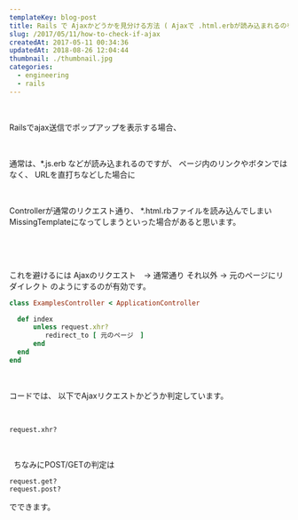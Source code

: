 ```yaml
---
templateKey: blog-post
title: Rails で Ajaxかどうかを見分ける方法 ( Ajaxで .html.erbが読み込まれるのを防ぐ）
slug: /2017/05/11/how-to-check-if-ajax
createdAt: 2017-05-11 00:34:36
updatedAt: 2018-08-26 12:04:44
thumbnail: ./thumbnail.jpg
categories: 
  - engineering
  - rails
---
```


&nbsp;

Railsでajax送信でポップアップを表示する場合、

&nbsp;

通常は、*.js.erb などが読み込まれるのですが、
ページ内のリンクやボタンではなく、
URLを直打ちなどした場合に

&nbsp;

Controllerが通常のリクエスト通り、
*.html.rbファイルを読み込んでしまい
MissingTemplateになってしまうといった場合があると思います。

&nbsp;
<div class="after-intro"></div>
&nbsp;

これを避けるには
Ajaxのリクエスト　→ 通常通り
それ以外 → 元のページにリダイレクト
のようにするのが有効です。
```ruby
class ExamplesController < ApplicationController

  def index
      unless request.xhr?
         redirect_to [ 元のページ　]
      end
  end
end


```
&nbsp;

コードでは、
以下でAjaxリクエストかどうか判定しています。

&nbsp;
```markup
request.xhr?

```
&nbsp;

&nbsp;
ちなみにPOST/GETの判定は
```markup
request.get?
request.post?

```

でできます。
